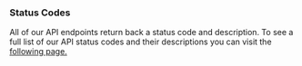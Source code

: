 ### Status Codes

All of our API endpoints return back a status code and description. To see a full list of our API status codes and their descriptions you can visit the[ following page.](https://www.clarifai.com/developer/status-codes/)
